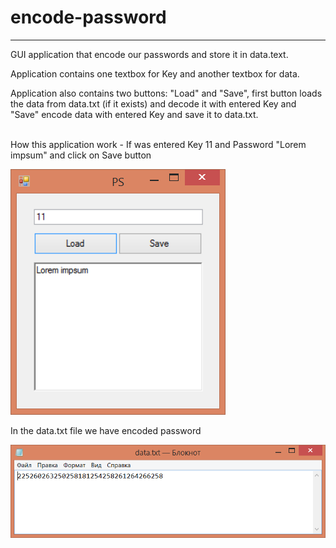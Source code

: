 # encode-password


---
GUI	application that encode	our	passwords and store it in data.text.<br>

Application contains one textbox for Key and another textbox for data.<br>


Application also contains	two	buttons:	"Load"	and	"Save",	first	button	loads	 the	 data	from	data.txt
(if	it exists)	and	decode it with entered Key and "Save" encode data with entered Key and save	it to data.txt.

<br>
How	this application work - If was entered	Key	11 and Password	"Lorem impsum"	and	click on Save button

![Screenshot](demo1.PNG)


In the data.txt	file we have encoded password

![Screenshot](demo2.PNG)
